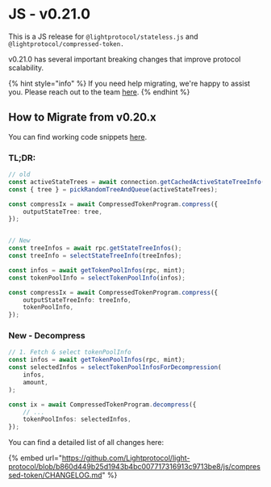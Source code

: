 # JS - v0.21.0

This is a JS release for `@lightprotocol/stateless.js` and `@lightprotocol/compressed-token.`

v0.21.0 has several important breaking changes that improve protocol scalability.

{% hint style="info" %}
If you need help migrating, we're happy to assist you. Please reach out to the team [here](https://t.me/swen_light).
{% endhint %}

## How to Migrate from v0.20.x

You can find working code snippets [here](https://www.zkcompression.com/developers/add-compressed-token-support-to-your-wallet#advanced-integration).

### TL;DR:

```typescript
// old
const activeStateTrees = await connection.getCachedActiveStateTreeInfo();
const { tree } = pickRandomTreeAndQueue(activeStateTrees);

const compressIx = await CompressedTokenProgram.compress({
    outputStateTree: tree,
});


// New
const treeInfos = await rpc.getStateTreeInfos();
const treeInfo = selectStateTreeInfo(treeInfos);

const infos = await getTokenPoolInfos(rpc, mint);
const tokenPoolInfo = selectTokenPoolInfo(infos);

const compressIx = await CompressedTokenProgram.compress({
    outputStateTreeInfo: treeInfo,
    tokenPoolInfo,
});
```

### New - Decompress

```typescript
// 1. Fetch & select tokenPoolInfo
const infos = await getTokenPoolInfos(rpc, mint);
const selectedInfos = selectTokenPoolInfosForDecompression(
    infos,
    amount,
);

const ix = await CompressedTokenProgram.decompress({
    // ...
    tokenPoolInfos: selectedInfos,
});
```





You can find a detailed list of all changes here:

{% embed url="https://github.com/Lightprotocol/light-protocol/blob/b860d449b25d1943b4bc007717316913c9713be8/js/compressed-token/CHANGELOG.md" %}

